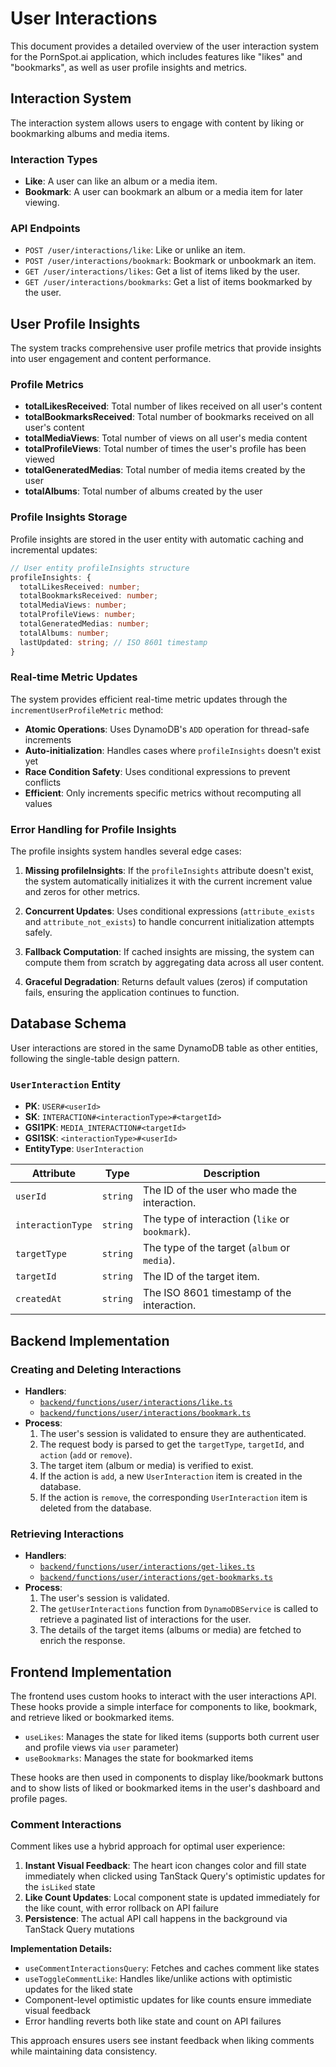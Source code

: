 # User Interactions

This document provides a detailed overview of the user interaction system for the PornSpot.ai application, which includes features like "likes" and "bookmarks", as well as user profile insights and metrics.

## Interaction System

The interaction system allows users to engage with content by liking or bookmarking albums and media items.

### Interaction Types

- **Like**: A user can like an album or a media item.
- **Bookmark**: A user can bookmark an album or a media item for later viewing.

### API Endpoints

- `POST /user/interactions/like`: Like or unlike an item.
- `POST /user/interactions/bookmark`: Bookmark or unbookmark an item.
- `GET /user/interactions/likes`: Get a list of items liked by the user.
- `GET /user/interactions/bookmarks`: Get a list of items bookmarked by the user.

## User Profile Insights

The system tracks comprehensive user profile metrics that provide insights into user engagement and content performance.

### Profile Metrics

- **totalLikesReceived**: Total number of likes received on all user's content
- **totalBookmarksReceived**: Total number of bookmarks received on all user's content
- **totalMediaViews**: Total number of views on all user's media content
- **totalProfileViews**: Total number of times the user's profile has been viewed
- **totalGeneratedMedias**: Total number of media items created by the user
- **totalAlbums**: Total number of albums created by the user

### Profile Insights Storage

Profile insights are stored in the user entity with automatic caching and incremental updates:

```typescript
// User entity profileInsights structure
profileInsights: {
  totalLikesReceived: number;
  totalBookmarksReceived: number;
  totalMediaViews: number;
  totalProfileViews: number;
  totalGeneratedMedias: number;
  totalAlbums: number;
  lastUpdated: string; // ISO 8601 timestamp
}
```

### Real-time Metric Updates

The system provides efficient real-time metric updates through the `incrementUserProfileMetric` method:

- **Atomic Operations**: Uses DynamoDB's `ADD` operation for thread-safe increments
- **Auto-initialization**: Handles cases where `profileInsights` doesn't exist yet
- **Race Condition Safety**: Uses conditional expressions to prevent conflicts
- **Efficient**: Only increments specific metrics without recomputing all values

### Error Handling for Profile Insights

The profile insights system handles several edge cases:

1. **Missing profileInsights**: If the `profileInsights` attribute doesn't exist, the system automatically initializes it with the current increment value and zeros for other metrics.

2. **Concurrent Updates**: Uses conditional expressions (`attribute_exists` and `attribute_not_exists`) to handle concurrent initialization attempts safely.

3. **Fallback Computation**: If cached insights are missing, the system can compute them from scratch by aggregating data across all user content.

4. **Graceful Degradation**: Returns default values (zeros) if computation fails, ensuring the application continues to function.

## Database Schema

User interactions are stored in the same DynamoDB table as other entities, following the single-table design pattern.

### `UserInteraction` Entity

- **PK**: `USER#<userId>`
- **SK**: `INTERACTION#<interactionType>#<targetId>`
- **GSI1PK**: `MEDIA_INTERACTION#<targetId>`
- **GSI1SK**: `<interactionType>#<userId>`
- **EntityType**: `UserInteraction`

| Attribute         | Type     | Description                                     |
| ----------------- | -------- | ----------------------------------------------- |
| `userId`          | `string` | The ID of the user who made the interaction.    |
| `interactionType` | `string` | The type of interaction (`like` or `bookmark`). |
| `targetType`      | `string` | The type of the target (`album` or `media`).    |
| `targetId`        | `string` | The ID of the target item.                      |
| `createdAt`       | `string` | The ISO 8601 timestamp of the interaction.      |

## Backend Implementation

### Creating and Deleting Interactions

- **Handlers**:
  - [`backend/functions/user/interactions/like.ts`](../backend/functions/user/interactions/like.ts)
  - [`backend/functions/user/interactions/bookmark.ts`](../backend/functions/user/interactions/bookmark.ts)
- **Process**:
  1.  The user's session is validated to ensure they are authenticated.
  2.  The request body is parsed to get the `targetType`, `targetId`, and `action` (`add` or `remove`).
  3.  The target item (album or media) is verified to exist.
  4.  If the action is `add`, a new `UserInteraction` item is created in the database.
  5.  If the action is `remove`, the corresponding `UserInteraction` item is deleted from the database.

### Retrieving Interactions

- **Handlers**:
  - [`backend/functions/user/interactions/get-likes.ts`](../backend/functions/user/interactions/get-likes.ts)
  - [`backend/functions/user/interactions/get-bookmarks.ts`](../backend/functions/user/interactions/get-bookmarks.ts)
- **Process**:
  1.  The user's session is validated.
  2.  The `getUserInteractions` function from `DynamoDBService` is called to retrieve a paginated list of interactions for the user.
  3.  The details of the target items (albums or media) are fetched to enrich the response.

## Frontend Implementation

The frontend uses custom hooks to interact with the user interactions API. These hooks provide a simple interface for components to like, bookmark, and retrieve liked or bookmarked items.

- `useLikes`: Manages the state for liked items (supports both current user and profile views via `user` parameter)
- `useBookmarks`: Manages the state for bookmarked items

These hooks are then used in components to display like/bookmark buttons and to show lists of liked or bookmarked items in the user's dashboard and profile pages.

### Comment Interactions

Comment likes use a hybrid approach for optimal user experience:

1. **Instant Visual Feedback**: The heart icon changes color and fill state immediately when clicked using TanStack Query's optimistic updates for the `isLiked` state
2. **Like Count Updates**: Local component state is updated immediately for the like count, with error rollback on API failure
3. **Persistence**: The actual API call happens in the background via TanStack Query mutations

**Implementation Details:**

- `useCommentInteractionsQuery`: Fetches and caches comment like states
- `useToggleCommentLike`: Handles like/unlike actions with optimistic updates for the liked state
- Component-level optimistic updates for like counts ensure immediate visual feedback
- Error handling reverts both like state and count on API failures

This approach ensures users see instant feedback when liking comments while maintaining data consistency.
